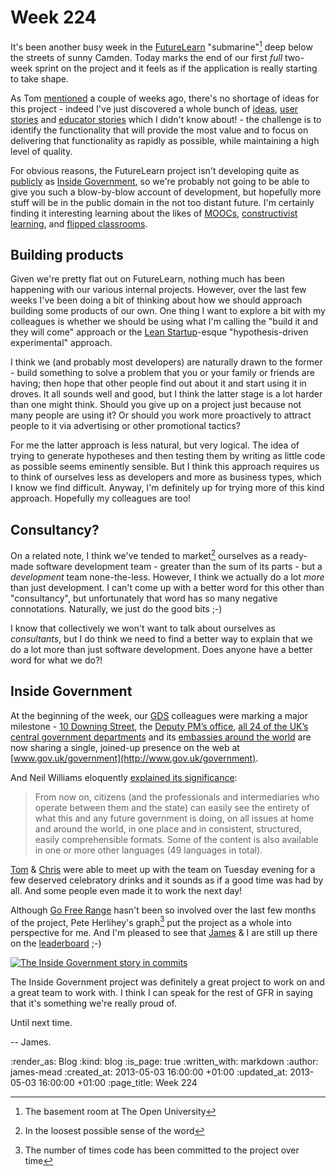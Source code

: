 Week 224
========

It's been another busy week in the [FutureLearn](http://futurelearn.com/) "submarine"[^1] deep below the streets of sunny Camden. Today marks the end of our first _full_ two-week sprint on the project and it feels as if the application is really starting to take shape.

As Tom [mentioned](/week-222) a couple of weeks ago, there's no shortage of ideas for this project - indeed I've just discovered a whole bunch of [ideas](http://futurelearn.com/ideas/), [user stories](http://futurelearn.com/stories/) and [educator stories](http://futurelearn.com/educator-stories/) which I didn't know about! - the challenge is to identify the functionality that will provide the most value and to focus on delivering that functionality as rapidly as possible, while maintaining a high level of quality.

For obvious reasons, the FutureLearn project isn't developing quite as [publicly](https://www.pivotaltracker.com/s/projects/367813) as [Inside Government](https://github.com/alphagov/whitehall/), so we're probably not going to be able to give you such a blow-by-blow account of development, but hopefully more stuff will be in the public domain in the not too distant future. I'm certainly finding it interesting learning about the likes of [MOOCs](http://en.wikipedia.org/wiki/Massive_open_online_course), [constructivist learning](http://en.wikipedia.org/wiki/Constructivism_(learning_theory)), and [flipped classrooms](http://en.wikipedia.org/wiki/Flip_teaching).

## Building products

Given we're pretty flat out on FutureLearn, nothing much has been happening with our various internal projects. However, over the last few weeks I've been doing a bit of thinking about how we should approach building some products of our own. One thing I want to explore a bit with my colleagues is whether we should be using what I'm calling the "build it and they will come" approach or the [Lean Startup](http://theleanstartup.com/)-esque "hypothesis-driven experimental" approach.

I think we (and probably most developers) are naturally drawn to the former - build something to solve a problem that you or your family or friends are having; then hope that other people find out about it and start using it in droves. It all sounds well and good, but I think the latter stage is a lot harder than one might think. Should you give up on a project just because not many people are using it? Or should you work more proactively to attract people to it via advertising or other promotional tactics?

For me the latter approach is less natural, but very logical. The idea of trying to generate hypotheses and then testing them by writing as little code as possible seems eminently sensible. But I think this approach requires us to think of ourselves less as developers and more as business types, which I know we find difficult. Anyway, I'm definitely up for trying more of this kind approach. Hopefully my colleagues are too!

## Consultancy?

On a related note, I think we've tended to market[^2] ourselves as a ready-made software development team - greater than the sum of its parts - but a _development_ team none-the-less. However, I think we actually do a lot *more* than just development. I can't come up with a better word for this other than "consultancy", but unfortunately that word has so many negative connotations. Naturally, we just do the good bits ;-)

I know that collectively we won't want to talk about ourselves as _consultants_, but I do think we need to find a better way to explain that we do a lot more than just software development. Does anyone have a better word for what we do?!

## Inside Government

At the beginning of the week, our [GDS](http://digital.cabinetoffice.gov.uk/) colleagues were marking a major milestone - [10 Downing Street](https://www.gov.uk/number10), the [Deputy PM’s office](https://www.gov.uk/dpm), [all 24 of the UK’s central government departments](https://www.gov.uk/government/organisations) and its [embassies around the world](https://www.gov.uk/government/world) are now sharing a single, joined-up presence on the web at [www.gov.uk/government](http://www.gov.uk/government).

And Neil Williams eloquently [explained its significance](http://digital.cabinetoffice.gov.uk/2013/04/30/24-departments-later/):

> From now on, citizens (and the professionals and intermediaries who operate between them and the state) can easily see the entirety of what this and any future government is doing, on all issues at home and around the world, in one place and in consistent, structured, easily comprehensible formats. Some of the content is also available in one or more other languages (49 languages in total).

[Tom](/tom-ward) & [Chris](/chris-roos) were able to meet up with the team on Tuesday evening for a few deserved celebratory drinks and it sounds as if a good time was had by all. And some people even made it to work the next day!

Although [Go Free Range](/) hasn't been so involved over the last few months of the project, Pete Herlihey's graph[^3] put the project as a whole into perspective for me. And I'm pleased to see that [James](/james-adam) & I are still up there on the [leaderboard](https://github.com/alphagov/whitehall/graphs/contributors) ;-)

[![The Inside Government story in commits](/images/blog/inside-government-in-commits.jpg)](https://twitter.com/yahoo_pete/status/329633156330303488)

The Inside Government project was definitely a great project to work on and a great team to work with. I think I can speak for the rest of GFR in saying that it's something we're really proud of.

Until next time.

-- James.

[^1]: The basement room at The Open University
[^2]: In the loosest possible sense of the word
[^3]: The number of times code has been committed to the project over time

:render_as: Blog
:kind: blog
:is_page: true
:written_with: markdown
:author: james-mead
:created_at: 2013-05-03 16:00:00 +01:00
:updated_at: 2013-05-03 16:00:00 +01:00
:page_title: Week 224

